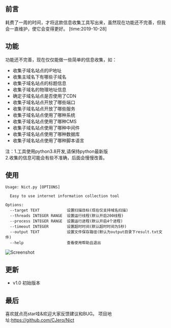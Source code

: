 ## 前言
耗费了一周的时间，才将这款信息收集工具写出来，虽然现在功能还不完善，但我会一直维护，使它会变得更好。
[time:2019-10-28]
## 功能
功能还不完善，现在仅仅能做一些简单的信息收集，如：
+ 收集子域名站点的IP地址
+ 收集主域名下有哪些子域名
+ 收集子域名站点的标题信息
+ 收集子域名的物理地址信息
+ 确定子域名站点是否使用了CDN
+ 收集子域名站点开放了哪些端口
+ 收集子域名站点开放了哪些服务
+ 收集子域名站点使用了哪种系统
+ 收集子域名站点使用了哪种CMS
+ 收集子域名站点使用了哪种中间件
+ 收集子域名站点使用了哪种数据库
+ 收集子域名站点使用了哪种脚本语言

注：1.工具使用python3.8开发,请保持python最新版  
    2.收集的信息可能会有些不准确，后面会慢慢改善。
## 使用
```angular2
Usage: Nict.py [OPTIONS]

  Easy to use internet information collection tool

Options:
  --target TEXT            设置扫描目标(现在仅支持域名扫描)
  --threads INTEGER RANGE  设置运行线程(默认开启200线程)
  --process INTEGER RANGE  设置运行进程(默认开启4个进程)
  --timeout INTEGER        设置超时时间(默认超时时间为5秒)
  --output TEXT            设置文件保存路径(默认为output目录下result.txt文件)
  --help                   查看使用帮助且退出

```
![Screenshot](https://github.com/CJero/Nict/blob/master/Screenshot.png)
## 更新
+ v1.0 初始版本
## 最后
喜欢就点亮star哇&欢迎大家反馈建议和BUG。
项目地址:https://github.com/CJero/Nict
